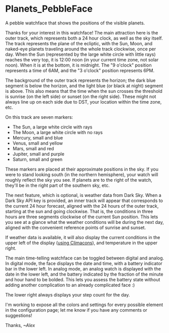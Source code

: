 # Planets_PebbleFace
A pebble watchface that shows the positions of the visible planets.

Thanks for your interest in this watchface! The main attraction here is the outer track, which represents both a 24 hour clock, as well as the sky itself. The track represents the plane of the ecliptic, with the Sun, Moon, and naked-eye planets traveling around the whole track clockwise, once per day. When the Sun (represented by the large white circle with little rays) reaches the very top, it is 12:00 noon (in your current time zone, not solar noon). When it is at the bottom, it is midnight. The "9 o'clock" position represents a time of 6AM, and the "3 o'clock" position represents 6PM. 

The background of the outer track represents the horizon; the dark blue segment is below the horizon, and the light blue (or black at night) segment is above. This also means that the time when the sun crosses the threshold is sunrise (on the left side) or sunset (on the right side). These might not always line up on each side due to DST, your location within the time zone, etc.

On this track are seven markers:
* The Sun, a large white circle with rays
* The Moon, a large white circle with no rays
* Mercury, small and blue
* Venus, small and yellow
* Mars, small and red
* Jupiter, small and purple
* Saturn, small and green

These markers are placed at their approximate positions in the sky. If you were to stand looking south (in the northern hemisphere), your watch will roughly reflect the sky you see. If planets are to the right of the watch, they'll be in the right part of the southern sky, etc.


The next feature, which is optional, is weather data from Dark Sky. When a Dark Sky API key is provided, an inner track will appear that corresponds to the current 24 hour forecast, aligned with the 24 hours of the outer track, starting at the sun and going clockwise. That is, the conditions in three hours are three segments clockwise of the current Sun position. This lets you see at a glance what the weather conditions will be during the next day, aligned with the convenient reference points of sunrise and sunset.

If weather data is available, it will also display the current conditions in the upper left of the display ([using Climacons](http://adamwhitcroft.com/climacons/)), and temperature in the upper right.

The main time-telling watchface can be toggled between digital and analog. In digital mode, the face displays the date and time, with a battery indicator bar in the lower left. In analog mode, an analog watch is displayed with the date in the lower left, and the battery indicated by the fraction of the minute and hour hand to be bolded. This lets you assess the battery state without adding another complication to an already complicated face :)


The lower right always displays your step count for the day.

I'm working to expose all the colors and settings for every possible element in the configuration page; let me know if you have any comments or suggestions! 

Thanks, 
*~Alex*
